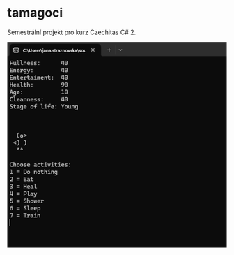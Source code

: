 # tamagoci
Semestrální projekt pro kurz Czechitas C# 2. 

![Screenshot](./doc/screenshot.png?raw=true)
